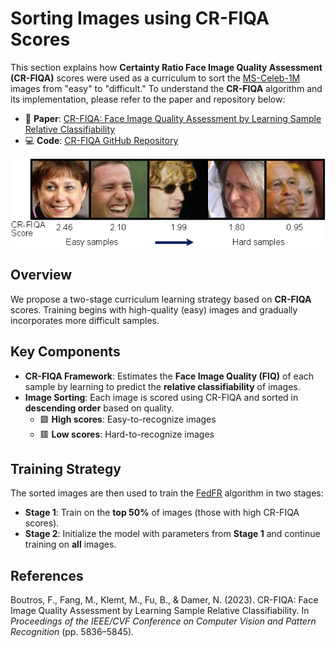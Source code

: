 # Sorting Images using CR-FIQA Scores

This section explains how **Certainty Ratio Face Image Quality Assessment (CR-FIQA)** scores were used as a curriculum to sort the [MS-Celeb-1M](https://doi.org/10.1007/978-3-319-46487-9_6) images from "easy" to "difficult." To understand the **CR-FIQA** algorithm and its implementation, please refer to the paper and repository below:

- 📄 **Paper**: [CR-FIQA: Face Image Quality Assessment by Learning Sample Relative Classifiability](https://openaccess.thecvf.com/content/CVPR2023/html/Boutros_CR-FIQA_Face_Image_Quality_Assessment_by_Learning_Sample_Relative_Classifiability_CVPR_2023_paper.html)  
- 💻 **Code**: [CR-FIQA GitHub Repository](https://github.com/fdbtrs/CR-FIQA)

<img src="CRFIQA_sort.png" alt="CR-FIQA Sorting">

## Overview

We propose a two-stage curriculum learning strategy based on **CR-FIQA** scores. Training begins with high-quality (easy) images and gradually incorporates more difficult samples.

## Key Components

- **CR-FIQA Framework**: Estimates the **Face Image Quality (FIQ)** of each sample by learning to predict the **relative classifiability** of images.
- **Image Sorting**: Each image is scored using CR-FIQA and sorted in **descending order** based on quality.  
  - 🟩 **High scores**: Easy-to-recognize images  
  - 🟥 **Low scores**: Hard-to-recognize images

## Training Strategy

The sorted images are then used to train the [FedFR](https://ojs.aaai.org/index.php/AAAI/article/view/20057) algorithm in two stages:

- **Stage 1**: Train on the **top 50%** of images (those with high CR-FIQA scores).
- **Stage 2**: Initialize the model with parameters from **Stage 1** and continue training on **all** images.

## References

Boutros, F., Fang, M., Klemt, M., Fu, B., & Damer, N. (2023). CR-FIQA: Face Image Quality Assessment by Learning Sample Relative Classifiability. In *Proceedings of the IEEE/CVF Conference on Computer Vision and Pattern Recognition* (pp. 5836–5845).
